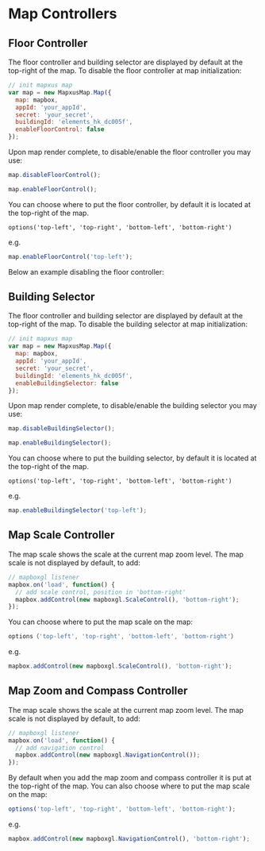 # Map Controllers

## Floor Controller

The floor controller and building selector are displayed by default at the top-right of the map. To disable the floor controller at map initialization:

```js
// init mapxus map
var map = new MapxusMap.Map({
  map: mapbox,
  appId: 'your_appId',
  secret: 'your_secret',
  buildingId: 'elements_hk_dc005f',
  enableFloorControl: false
});
```

Upon map render complete, to disable/enable the floor controller you may use:

```js
map.disableFloorControl();
```

```js
map.enableFloorControl();
```

You can choose where to put the floor controller, by default it is located at the top-right of the map.

```
options('top-left', 'top-right', 'bottom-left', 'bottom-right')
```

e.g.

```js
map.enableFloorControl('top-left');
```

Below an example disabling the floor controller:

<script async src="//jsfiddle.net/Mapxus/gc2Lywq9/embed/result,js,css,html/"></script>


## Building Selector

The floor controller and building selector are displayed by default at the top-right of the map. To disable the building selector at map initialization:

```js
// init mapxus map
var map = new MapxusMap.Map({
  map: mapbox,
  appId: 'your_appId',
  secret: 'your_secret',
  buildingId: 'elements_hk_dc005f',
  enableBuildingSelector: false
});
```

Upon map render complete, to disable/enable the building selector you may use:

```js
map.disableBuildingSelector();
```

```js
map.enableBuildingSelector();
```

You can choose where to put the building selector, by default it is located at the top-right of the map.

```
options('top-left', 'top-right', 'bottom-left', 'bottom-right')
```

e.g.

```js
map.enableBuildingSelector('top-left');
```

<script async src="//jsfiddle.net/Mapxus/q2dshkL5/embed/result,js,css,html/"></script>


## Map Scale Controller

The map scale shows the scale at the current map zoom level. The map scale is not displayed by default, to add:

```js
// mapboxgl listener
mapbox.on('load', function() {
  // add scale control, position in 'bottom-right'
  mapbox.addControl(new mapboxgl.ScaleControl(), 'bottom-right');
});
```

You can choose where to put the map scale on the map:

```js
options（'top-left', 'top-right', 'bottom-left', 'bottom-right'）
```

e.g.

```js
mapbox.addControl(new mapboxgl.ScaleControl(), 'bottom-right');
```

<script async src="//jsfiddle.net/Mapxus/pLkdesr3/embed/result,js,css,html/"></script>

## Map Zoom and Compass Controller

The map scale shows the scale at the current map zoom level. The map scale is not displayed by default, to add:

```js
// mapboxgl listener
mapbox.on('load', function() {
  // add navigation control
  mapbox.addControl(new mapboxgl.NavigationControl());
});
```

By default when you add the map zoom and compass controller it is put at the top-right of the map. You can also choose where to put the map scale on the map:

```js
options('top-left', 'top-right', 'bottom-left', 'bottom-right');
```

e.g.

```js
mapbox.addControl(new mapboxgl.NavigationControl(), 'bottom-right');
```

<script async src="//jsfiddle.net/Mapxus/0a7z3vgk/embed/result,js,css,html/"></script>
